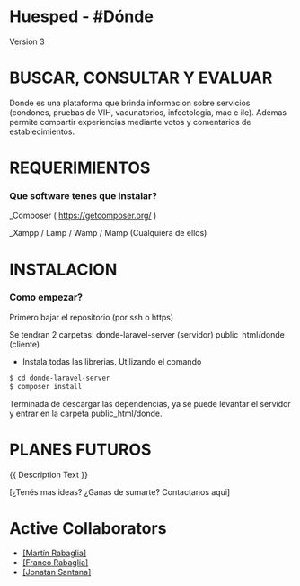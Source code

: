 
Huesped - #Dónde
=================

Version 3


BUSCAR, CONSULTAR Y EVALUAR
=========================

Donde es una plataforma que brinda informacion sobre servicios (condones, pruebas de VIH, vacunatorios, infectologia, mac e ile).
Ademas permite compartir experiencias mediante votos y comentarios de establecimientos.



REQUERIMIENTOS
==============
### Que software tenes que instalar?

_Composer ( https://getcomposer.org/ )

_Xampp / Lamp / Wamp / Mamp (Cualquiera de ellos) 



INSTALACION
==============
### Como empezar?

Primero bajar el repositorio (por ssh o https)

Se tendran 2 carpetas: 
donde-laravel-server (servidor)
public_html/donde (cliente)

* Instala todas las librerias. Utilizando el comando

```bash
$ cd donde-laravel-server
$ composer install
```

Terminada de descargar las dependencias, ya se puede levantar el servidor y entrar en la carpeta public_html/donde.



PLANES FUTUROS 
========================
{{ Description Text }}

[¿Tenés mas ideas? ¿Ganas de sumarte? Contactanos aqui]


Active Collaborators
========================
<ul>
	<li> <a href="https://github.com/tinchoforever" target="_blank">[Martín Rabaglia]</a> </li>
	<li> <a href="https://github.com/FrancooHM" target="_blank">[Franco Rabaglia]</a> </li>
	<li> <a href="https://github.com/jona872" target="_blank">[Jonatan Santana]</a> </li>
</ul>
